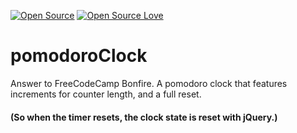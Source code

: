 [![Open Source](https://cdn.jsdelivr.net/npm/docspen@18.0.2/imgs/open-source.svg)](https://github.com/DocsPen/Platform)
[![Open Source Love](https://badges.frapsoft.com/os/mit/mit.svg?v=102)](https://github.com/ellerbrock/open-source-badge/)


# pomodoroClock
Answer to FreeCodeCamp Bonfire.
A pomodoro clock that features increments for counter length, and a full reset.
#### (So when the timer resets, the clock state is reset with jQuery.)
